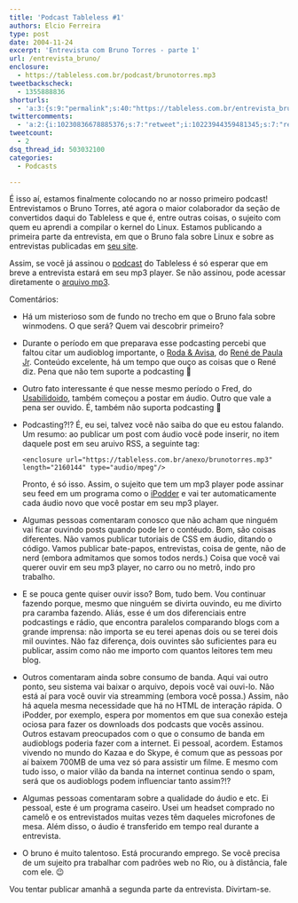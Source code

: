 ```yaml
---
title: 'Podcast Tableless #1'
authors: Elcio Ferreira
type: post
date: 2004-11-24
excerpt: 'Entrevista com Bruno Torres - parte 1'
url: /entrevista_bruno/
enclosure:
  - https://tableless.com.br/podcast/brunotorres.mp3
tweetbackscheck:
  - 1355888836
shorturls:
  - 'a:3:{s:9:"permalink";s:40:"https://tableless.com.br/entrevista_bruno";s:7:"tinyurl";s:26:"https://tinyurl.com/4x2qqpq";s:4:"isgd";s:19:"https://is.gd/ruY7Vj";}'
twittercomments:
  - 'a:2:{i:10230836678885376;s:7:"retweet";i:10223944359481345;s:7:"retweet";}'
tweetcount:
  - 2
dsq_thread_id: 503032100
categories:
  - Podcasts

---
```

É isso aí, estamos finalmente colocando no ar nosso primeiro podcast! Entrevistamos o Bruno Torres, até agora o maior colaborador da seção de convertidos daqui do Tableless e que é, entre outras coisas, o sujeito com quem eu aprendi a compilar o kernel do Linux. Estamos publicando a primeira parte da entrevista, em que o Bruno fala sobre Linux e sobre as entrevistas publicadas em [seu site][1].
  
Assim, se você já assinou o [podcast][2] do Tableless é só esperar que em breve a entrevista estará em seu mp3 player. Se não assinou, pode acessar diretamente o [arquivo mp3][3].

Comentários:

  * Há um misterioso som de fundo no trecho em que o Bruno fala sobre winmodens. O que será? Quem vai descobrir primeiro?
  * Durante o período em que preparava esse podcasting percebi que faltou citar um audioblog importante, o [Roda & Avisa][4], do [René de Paula Jr][5]. Conteúdo excelente, há um tempo que ouço as coisas que o René diz. Pena que não tem suporte a podcasting 🙁
  * Outro fato interessante é que nesse mesmo período o Fred, do [Usabilidoido][6], também começou a postar em áudio. Outro que vale a pena ser ouvido. É, também não suporta podcasting 🙁
  * Podcasting?!? É, eu sei, talvez você não saiba do que eu estou falando. Um resumo: ao publicar um post com áudio você pode inserir, no item daquele post em seu aruivo RSS, a seguinte tag:
  
    `<enclosure url="https://tableless.com.br/anexo/brunotorres.mp3" length="2160144" type="audio/mpeg"/>`
  
    Pronto, é só isso. Assim, o sujeito que tem um mp3 player pode assinar seu feed em um programa como o [iPodder][7] e vai ter automaticamente cada áudio novo que você postar em seu mp3 player.
  * Algumas pessoas comentaram conosco que não acham que ninguém vai ficar ouvindo posts quando pode ler o contéudo. Bom, são coisas diferentes. Não vamos publicar tutoriais de CSS em áudio, ditando o código. Vamos publicar bate-papos, entrevistas, coisa de gente, não de nerd (embora admitamos que somos todos nerds.) Coisa que você vai querer ouvir em seu mp3 player, no carro ou no metrô, indo pro trabalho.
  * E se pouca gente quiser ouvir isso? Bom, tudo bem. Vou continuar fazendo porque, mesmo que ninguém se divirta ouvindo, eu me divirto pra caramba fazendo. Aliás, esse é um dos diferenciais entre podcastings e rádio, que encontra paralelos comparando blogs com a grande imprensa: não importa se eu terei apenas dois ou se terei dois mil ouvintes. Não faz diferença, dois ouvintes são suficientes para eu publicar, assim como não me importo com quantos leitores tem meu blog.
  * Outros comentaram ainda sobre consumo de banda. Aqui vai outro ponto, seu sistema vai baixar o arquivo, depois você vai ouvi-lo. Não está aí para você ouvir via streamming (embora você possa.) Assim, não há aquela mesma necessidade que há no HTML de interação rápida. O iPodder, por exemplo, espera por momentos em que sua conexão esteja ociosa para fazer os downloads dos podcasts que vocês assinou. Outros estavam preocupados com o que o consumo de banda em audioblogs poderia fazer com a internet. Ei pessoal, acordem. Estamos vivendo no mundo do Kazaa e do Skype, é comum que as pessoas por aí baixem 700MB de uma vez só para assistir um filme. E mesmo com tudo isso, o maior vilão da banda na internet continua sendo o spam, será que os audioblogs podem influenciar tanto assim?!?
  * Algumas pessoas comentaram sobre a qualidade do áudio e etc. Ei pessoal, este é um programa caseiro. Usei um headset comprado no camelô e os entrevistados muitas vezes têm daqueles microfones de mesa. Além disso, o áudio é transferido em tempo real durante a entrevista.
  * O bruno é muito talentoso. Está procurando emprego. Se você precisa de um sujeito pra trabalhar com padrões web no Rio, ou à distância, fale com ele. 😉

Vou tentar publicar amanhã a segunda parte da entrevista. Divirtam-se.

 [1]: https://www.brunotorres.net "BrunoTorres.net | GNU/Linux, padrões web, XHTML, CSS, PHP, entrevistas"
 [2]: https://tableless.com.br/rss.asp "RSS 2.0 c/ enclosures"
 [3]: https://tableless.com.br/podcast/brunotorres.mp3 "Podcast Tableless #1 - Entrevista com o Bruno Torres - Primeira Parte"
 [4]: https://www.usina.com/rodaeavisa/ "roda & avisa"
 [5]: https://usina.com/renedepaula/ "rené de paula jr - resumée"
 [6]: https://www.usabilidoido.com.br/ "Usabilidoido: flash design com usabilidade"
 [7]: https://www.ipodder.org/ "iPodder.org"